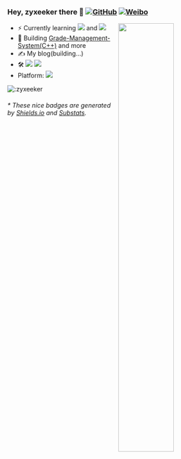 ### Hey, zyxeeker there 👋 [![GitHub](https://img.shields.io/badge/dynamic/json?logo=github&label=GitHub&labelColor=495867&color=495867&query=%24.data.totalSubs&url=https%3A%2F%2Fapi.spencerwoo.com%2Fsubstats%2F%3Fsource%3Dgithub%26queryKey%3Dzyxeeker&style=for-the-badge)](https://github.com/hayschan) [![Weibo](https://img.shields.io/badge/dynamic/json?label=WeiBo&query=%24.data.totalSubs&url=https%3A%2F%2Fapi.spencerwoo.com%2Fsubstats%2F%3Fsource%3Dweibo%26queryKey%3D5617579232&labelColor=e71f19&color=e71f19&logo=sina-weibo&style=for-the-badge)]()
[<img align="right" width="50%" src="https://github-readme-stats.vercel.app/api?username=zyxeeker&show_icons=true&count_private=true&hide=prs">](https://metrics.lecoq.io/zyxeeker?template=classic)
- ⚡ Currently learning [![](https://img.shields.io/badge/-C++-007396?style=flat-square&logo=c&logoColor=ffffff)](https://reactjs.org/) and [![](https://img.shields.io/badge/-Python-3776AB?style=flat-square&logo=python&logoColor=ffffff)](https://stylus-lang.com/)
- 🔨 Building [Grade-Management-System(C++)](https://github.com/zyxeeker/Grade-Management-System) and more
- ✍ My blog(building...)
- 🛠 [![](https://img.shields.io/badge/Intellij-CLion-blue?style=flat-square&logo=intellijidea&logoColor=000000)](https://code.visualstudio.com/) [![](https://img.shields.io/badge/Intellij-Pycharm-green?style=flat-square&logo=intellijidea&logoColor=000000)](https://code.visualstudio.com/)
- Platform: [![](https://img.shields.io/badge/Windows-10-2376bc?style=flat-square&logo=windows&logoColor=ffffff)](https://www.microsoft.com/windows/get-windows-10)

![:zyxeeker](https://count.getloli.com/get/@:name)

<h6>* These nice badges are generated by <a href="https://shields.io/">Shields.io</a> and <a href="https://github.com/spencerwooo/Substats">Substats</a>.</h6>
